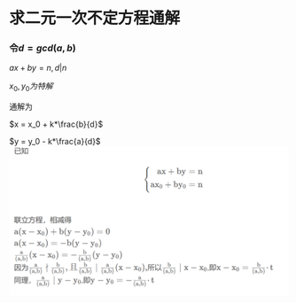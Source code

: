 # 求二元一次不定方程通解
### 令$d=gcd(a,b)$

$ax +  by = n,d|n$

$x_0,y_0为特解$

通解为

$x = x_0 + k*\frac{b}{d}$

$y = y_0 - k*\frac{a}{d}$
![图 1](/images/c3c184c2e70307a149cd3cb30e1f691d28e77c51abaf8cf9888f257284ab1637.png)  

